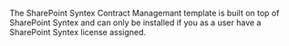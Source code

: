 The SharePoint Syntex Contract Managemant template is built on top of SharePoint Syntex and can only be installed if you as a user have a SharePoint Syntex license assigned.
